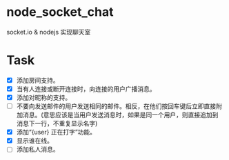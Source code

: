 # node_socket_chat
socket.io & nodejs 实现聊天室
# Task
- [x] 添加房间支持。
- [x] 当有人连接或断开连接时，向连接的用户广播消息。
- [x] 添加对昵称的支持。
- [ ] 不要向发送邮件的用户发送相同的邮件。相反，在他们按回车键后立即直接附加消息。(意思应该是当用户发送消息时，如果是同一个用户，则直接追加到消息下一行，不重复显示名字)
- [x] 添加“{user} 正在打字”功能。
- [x] 显示谁在线。
- [ ] 添加私人消息。 
